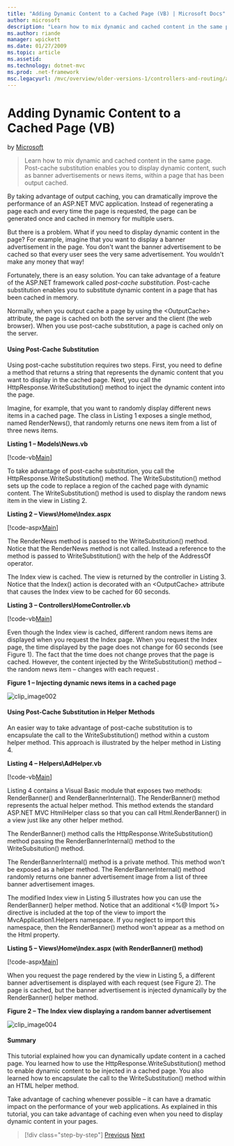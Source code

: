 ```yaml
---
title: "Adding Dynamic Content to a Cached Page (VB) | Microsoft Docs"
author: microsoft
description: "Learn how to mix dynamic and cached content in the same page. Post-cache substitution enables you to display dynamic content, such as banner advertisements o..."
ms.author: riande
manager: wpickett
ms.date: 01/27/2009
ms.topic: article
ms.assetid: 
ms.technology: dotnet-mvc
ms.prod: .net-framework
msc.legacyurl: /mvc/overview/older-versions-1/controllers-and-routing/adding-dynamic-content-to-a-cached-page-vb
---
```

Adding Dynamic Content to a Cached Page (VB)
====================
by [Microsoft](https://github.com/microsoft)

> Learn how to mix dynamic and cached content in the same page. Post-cache substitution enables you to display dynamic content, such as banner advertisements or news items, within a page that has been output cached.


By taking advantage of output caching, you can dramatically improve the performance of an ASP.NET MVC application. Instead of regenerating a page each and every time the page is requested, the page can be generated once and cached in memory for multiple users.

But there is a problem. What if you need to display dynamic content in the page? For example, imagine that you want to display a banner advertisement in the page. You don't want the banner advertisement to be cached so that every user sees the very same advertisement. You wouldn't make any money that way!

Fortunately, there is an easy solution. You can take advantage of a feature of the ASP.NET framework called *post-cache substitution*. Post-cache substitution enables you to substitute dynamic content in a page that has been cached in memory.


Normally, when you output cache a page by using the &lt;OutputCache&gt; attribute, the page is cached on both the server and the client (the web browser). When you use post-cache substitution, a page is cached only on the server.


#### Using Post-Cache Substitution

Using post-cache substitution requires two steps. First, you need to define a method that returns a string that represents the dynamic content that you want to display in the cached page. Next, you call the HttpResponse.WriteSubstitution() method to inject the dynamic content into the page.

Imagine, for example, that you want to randomly display different news items in a cached page. The class in Listing 1 exposes a single method, named RenderNews(), that randomly returns one news item from a list of three news items.

**Listing 1 – Models\News.vb**

[!code-vb[Main](adding-dynamic-content-to-a-cached-page-vb/samples/sample1.vb)]

To take advantage of post-cache substitution, you call the HttpResponse.WriteSubstitution() method. The WriteSubstitution() method sets up the code to replace a region of the cached page with dynamic content. The WriteSubstitution() method is used to display the random news item in the view in Listing 2.

**Listing 2 – Views\Home\Index.aspx**

[!code-aspx[Main](adding-dynamic-content-to-a-cached-page-vb/samples/sample2.aspx)]

The RenderNews method is passed to the WriteSubstitution() method. Notice that the RenderNews method is not called. Instead a reference to the method is passed to WriteSubstitution() with the help of the AddressOf operator.

The Index view is cached. The view is returned by the controller in Listing 3. Notice that the Index() action is decorated with an &lt;OutputCache&gt; attribute that causes the Index view to be cached for 60 seconds.

**Listing 3 – Controllers\HomeController.vb**

[!code-vb[Main](adding-dynamic-content-to-a-cached-page-vb/samples/sample3.vb)]

Even though the Index view is cached, different random news items are displayed when you request the Index page. When you request the Index page, the time displayed by the page does not change for 60 seconds (see Figure 1). The fact that the time does not change proves that the page is cached. However, the content injected by the WriteSubstitution() method – the random news item – changes with each request .

**Figure 1 – Injecting dynamic news items in a cached page**

![clip_image002](adding-dynamic-content-to-a-cached-page-vb/_static/image1.jpg)

#### Using Post-Cache Substitution in Helper Methods

An easier way to take advantage of post-cache substitution is to encapsulate the call to the WriteSubstitution() method within a custom helper method. This approach is illustrated by the helper method in Listing 4.

**Listing 4 – Helpers\AdHelper.vb**

[!code-vb[Main](adding-dynamic-content-to-a-cached-page-vb/samples/sample4.vb)]

Listing 4 contains a Visual Basic module that exposes two methods: RenderBanner() and RenderBannerInternal(). The RenderBanner() method represents the actual helper method. This method extends the standard ASP.NET MVC HtmlHelper class so that you can call Html.RenderBanner() in a view just like any other helper method.

The RenderBanner() method calls the HttpResponse.WriteSubstitution() method passing the RenderBannerInternal() method to the WriteSubsitution() method.

The RenderBannerInternal() method is a private method. This method won't be exposed as a helper method. The RenderBannerInternal() method randomly returns one banner advertisement image from a list of three banner advertisement images.

The modified Index view in Listing 5 illustrates how you can use the RenderBanner() helper method. Notice that an additional &lt;%@ Import %&gt; directive is included at the top of the view to import the MvcApplication1.Helpers namespace. If you neglect to import this namespace, then the RenderBanner() method won't appear as a method on the Html property.

**Listing 5 – Views\Home\Index.aspx (with RenderBanner() method)**

[!code-aspx[Main](adding-dynamic-content-to-a-cached-page-vb/samples/sample5.aspx)]

When you request the page rendered by the view in Listing 5, a different banner advertisement is displayed with each request (see Figure 2). The page is cached, but the banner advertisement is injected dynamically by the RenderBanner() helper method.

**Figure 2 – The Index view displaying a random banner advertisement**

![clip_image004](adding-dynamic-content-to-a-cached-page-vb/_static/image2.jpg)

#### Summary

This tutorial explained how you can dynamically update content in a cached page. You learned how to use the HttpResponse.WriteSubstitution() method to enable dynamic content to be injected in a cached page. You also learned how to encapsulate the call to the WriteSubstitution() method within an HTML helper method.

Take advantage of caching whenever possible – it can have a dramatic impact on the performance of your web applications. As explained in this tutorial, you can take advantage of caching even when you need to display dynamic content in your pages.

>[!div class="step-by-step"]
[Previous](improving-performance-with-output-caching-vb.md)
[Next](creating-a-controller-vb.md)